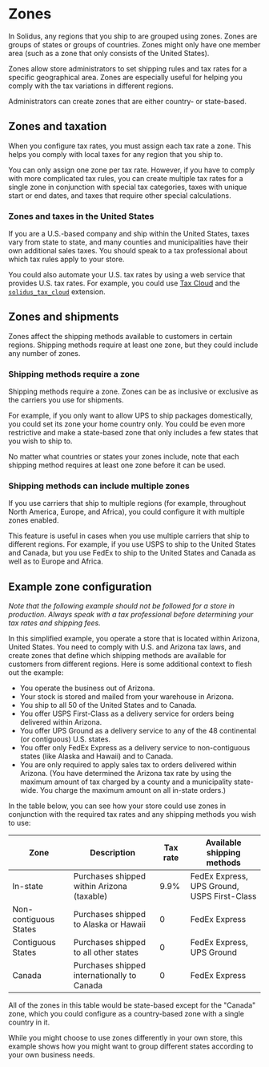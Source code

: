 # Zones

In Solidus, any regions that you ship to are grouped using zones. Zones are
groups of states or groups of countries. Zones might only have one member
area (such as a zone that only consists of the United States).

Zones allow store administrators to set shipping rules and tax rates for a
specific geographical area. Zones are especially useful for helping you comply
with the tax variations in different regions.

Administrators can create zones that are either country- or state-based.

## Zones and taxation

When you configure tax rates, you must assign each tax rate a zone. This helps
you comply with local taxes for any region that you ship to.

You can only assign one zone per tax rate. However, if you have to comply with
more complicated tax rules, you can create multiple tax rates for a single zone
in conjunction with special tax categories, taxes with unique start or end
dates, and taxes that require other special calculations.

### Zones and taxes in the United States

If you are a U.S.-based company and ship within the United States, taxes vary
from state to state, and many counties and municipalities have their own
additional sales taxes. You should speak to a tax professional about which tax
rules apply to your store.

You could also automate your U.S. tax rates by using a web service that provides
U.S. tax rates. For example, you could use [Tax Cloud][tax-cloud] and the
[`solidus_tax_cloud`][solidus-tax-cloud] extension.

<!-- TODO:
   For more information about taxation, [see the Taxation guide](/taxation).
-->

[tax-cloud]: https://taxcloud.net
[solidus-tax-cloud]: https://github.com/solidusio-contrib/solidus_tax_cloud

## Zones and shipments

Zones affect the shipping methods available to customers in certain regions.
Shipping methods require at least one zone, but they could include any number of
zones.

### Shipping methods require a zone

Shipping methods require a zone. Zones can be as inclusive or exclusive as the
carriers you use for shipments.

For example, if you only want to allow UPS to ship packages domestically, you
could set its zone your home country only. You could be even more restrictive
and make a state-based zone that only includes a few states that you wish to
ship to.

No matter what countries or states your zones include, note that each shipping
method requires at least one zone before it can be used.

### Shipping methods can include multiple zones

If you use carriers that ship to multiple regions (for example, throughout North
America, Europe, and Africa), you could configure it with multiple zones
enabled.

This feature is useful in cases when you use multiple carriers that ship to
different regions. For example, if you use USPS to ship to the United States and
Canada, but you use FedEx to ship to the United States and Canada as well as to
Europe and Africa.

<!-- TODO:
  For more information about shipments, [see the Shipments guide](/shipments).
-->

## Example zone configuration

*Note that the following example should not be followed for a store in
production. Always speak with a tax professional before determining your tax
rates and shipping fees.*

In this simplified example, you operate a store that is located within Arizona,
United States. You need to comply with U.S. and Arizona tax laws, and create
zones that define which shipping methods are available for customers from
different regions. Here is some additional context to flesh out the example:

- You operate the business out of Arizona.
- Your stock is stored and mailed from your warehouse in Arizona.
- You ship to all 50 of the United States and to Canada.
- You offer USPS First-Class as a delivery service for orders being delivered
  within Arizona.
- You offer UPS Ground as a delivery service to any of the 48 continental (or
  contiguous) U.S. states.
- You offer only FedEx Express as a delivery service to non-contiguous states
  (like Alaska and Hawaii) and to Canada.
- You are only required to apply sales tax to orders delivered within Arizona.
  (You have determined the Arizona tax rate by using the maximum amount of tax
  charged by a county and a municipality state-wide. You charge the maximum
  amount on all in-state orders.)

In the table below, you can see how your store could use zones in conjunction
with the required tax rates and any shipping methods you wish to use:

| Zone                  | Description                                 | Tax rate | Available shipping methods                  |
|-----------------------|---------------------------------------------|----------|---------------------------------------------|
| In-state              | Purchases shipped within Arizona (taxable)  | 9.9%     | FedEx Express, UPS Ground, USPS First-Class |
| Non-contiguous States | Purchases shipped to Alaska or Hawaii       | 0        | FedEx Express                               |
| Contiguous States     | Purchases shipped to all other states       | 0        | FedEx Express, UPS Ground                   |
| Canada                | Purchases shipped internationally to Canada | 0        | FedEx Express                               |

All of the zones in this table would be state-based except for the "Canada"
zone, which you could configure as a country-based zone with a single country in
it.

While you might choose to use zones differently in your own store, this example
shows how you might want to group different states according to your own
business needs. 


